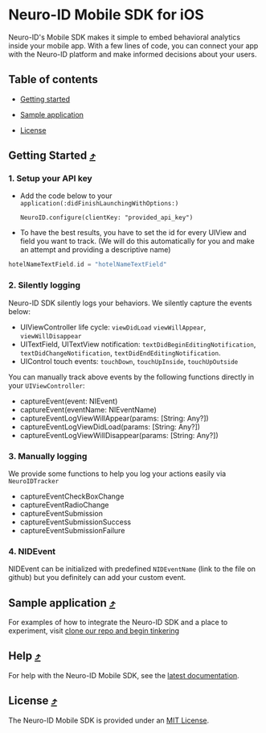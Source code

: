 # Neuro-ID Mobile SDK for iOS

Neuro-ID's Mobile SDK makes it simple to embed behavioral analytics inside your mobile app. With a few lines of code, you can connect your app with the Neuro-ID platform and make informed decisions about your users.

## Table of contents

- [Getting started](#getting-started-)

- [Sample application](#sample-application-)

- [License](#license-)

## Getting Started [⤴](#table-of-contents)

### 1. Setup your API key

- Add the code below to your `application(:didFinishLaunchingWithOptions:)`

  `NeuroID.configure(clientKey: "provided_api_key")`

- To have the best results, you have to set the id for every UIView and field you want to track. (We will do this automatically for you and make an attempt and providing a descriptive name)

```Swift
hotelNameTextField.id = "hotelNameTextField"
```

### 2. Silently logging

Neuro-ID SDK silently logs your behaviors. We silently capture the events below:

- UIViewController life cycle: `viewDidLoad` `viewWillAppear`, `viewWillDisappear`
- UITextField, UITextView notification: `textDidBeginEditingNotification`, `textDidChangeNotification`, `textDidEndEditingNotification`.
- UIControl touch events: `touchDown`, `touchUpInside`, `touchUpOutside`

You can manually track above events by the following functions directly in your `UIViewController`:

- captureEvent(event: NIEvent)
- captureEvent(eventName: NIEventName)
- captureEventLogViewWillAppear(params: [String: Any?])
- captureEventLogViewDidLoad(params: [String: Any?])
- captureEventLogViewWillDisappear(params: [String: Any?])

### 3. Manually logging

We provide some functions to help you log your actions easily via `NeuroIDTracker`

- captureEventCheckBoxChange
- captureEventRadioChange
- captureEventSubmission
- captureEventSubmissionSuccess
- captureEventSubmissionFailure

### 4. NIDEvent

NIDEvent can be initialized with predefined `NIDEventName` (link to the file on github) but you definitely can add your custom event.

## Sample application [⤴](#table-of-contents)

For examples of how to integrate the Neuro-ID SDK and a place to experiment, visit [clone our repo and begin tinkering](https://github.com/Neuro-ID/neuroid-ios-sdk-sandbox)

## Help [⤴](#table-of-contents)

For help with the Neuro-ID Mobile SDK, see the [latest documentation](https://neuro-id.readme.io/docs/overview).

## License [⤴](#table-of-contents)

The Neuro-ID Mobile SDK is provided under an [MIT License](LICENSE).
